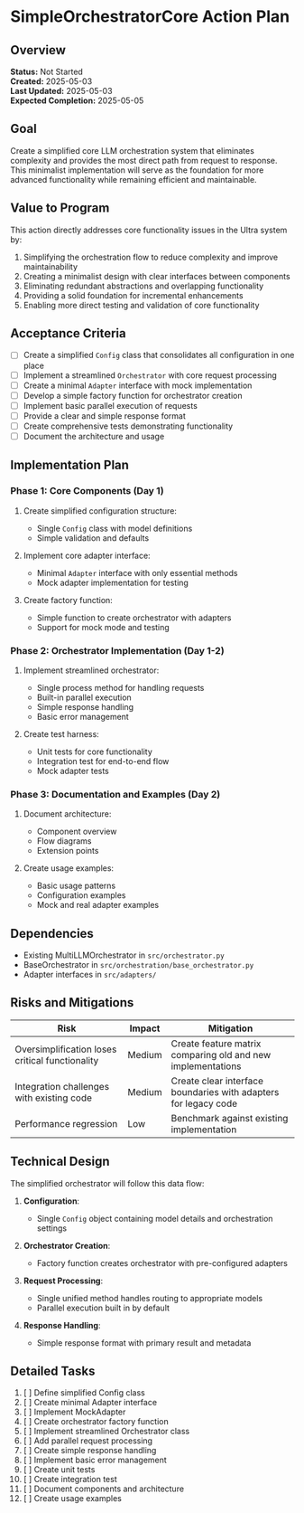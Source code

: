 # SimpleOrchestratorCore Action Plan

## Overview

**Status:** Not Started  
**Created:** 2025-05-03  
**Last Updated:** 2025-05-03  
**Expected Completion:** 2025-05-05  

## Goal

Create a simplified core LLM orchestration system that eliminates complexity and provides the most direct path from request to response. This minimalist implementation will serve as the foundation for more advanced functionality while remaining efficient and maintainable.

## Value to Program

This action directly addresses core functionality issues in the Ultra system by:

1. Simplifying the orchestration flow to reduce complexity and improve maintainability
2. Creating a minimalist design with clear interfaces between components
3. Eliminating redundant abstractions and overlapping functionality
4. Providing a solid foundation for incremental enhancements
5. Enabling more direct testing and validation of core functionality

## Acceptance Criteria

- [ ] Create a simplified `Config` class that consolidates all configuration in one place
- [ ] Implement a streamlined `Orchestrator` with core request processing
- [ ] Create a minimal `Adapter` interface with mock implementation
- [ ] Develop a simple factory function for orchestrator creation
- [ ] Implement basic parallel execution of requests
- [ ] Provide a clear and simple response format
- [ ] Create comprehensive tests demonstrating functionality
- [ ] Document the architecture and usage

## Implementation Plan

### Phase 1: Core Components (Day 1)

1. Create simplified configuration structure:
   - Single `Config` class with model definitions
   - Simple validation and defaults

2. Implement core adapter interface:
   - Minimal `Adapter` interface with only essential methods
   - Mock adapter implementation for testing

3. Create factory function:
   - Simple function to create orchestrator with adapters
   - Support for mock mode and testing

### Phase 2: Orchestrator Implementation (Day 1-2)

1. Implement streamlined orchestrator:
   - Single process method for handling requests
   - Built-in parallel execution
   - Simple response handling
   - Basic error management

2. Create test harness:
   - Unit tests for core functionality
   - Integration test for end-to-end flow
   - Mock adapter tests

### Phase 3: Documentation and Examples (Day 2)

1. Document architecture:
   - Component overview
   - Flow diagrams
   - Extension points

2. Create usage examples:
   - Basic usage patterns
   - Configuration examples
   - Mock and real adapter examples

## Dependencies

- Existing MultiLLMOrchestrator in `src/orchestrator.py`
- BaseOrchestrator in `src/orchestration/base_orchestrator.py`
- Adapter interfaces in `src/adapters/`

## Risks and Mitigations

| Risk | Impact | Mitigation |
|------|--------|------------|
| Oversimplification loses critical functionality | Medium | Create feature matrix comparing old and new implementations |
| Integration challenges with existing code | Medium | Create clear interface boundaries with adapters for legacy code |
| Performance regression | Low | Benchmark against existing implementation |

## Technical Design

The simplified orchestrator will follow this data flow:

1. **Configuration**:
   - Single `Config` object containing model details and orchestration settings

2. **Orchestrator Creation**:
   - Factory function creates orchestrator with pre-configured adapters

3. **Request Processing**:
   - Single unified method handles routing to appropriate models
   - Parallel execution built in by default

4. **Response Handling**:
   - Simple response format with primary result and metadata

## Detailed Tasks

1. [ ] Define simplified Config class
2. [ ] Create minimal Adapter interface
3. [ ] Implement MockAdapter
4. [ ] Create orchestrator factory function
5. [ ] Implement streamlined Orchestrator class
6. [ ] Add parallel request processing
7. [ ] Create simple response handling
8. [ ] Implement basic error management
9. [ ] Create unit tests
10. [ ] Create integration test
11. [ ] Document components and architecture
12. [ ] Create usage examples